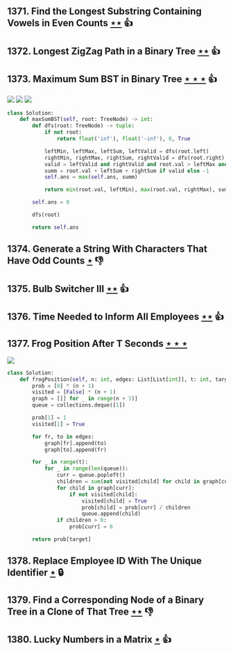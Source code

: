 ## 1371. Find the Longest Substring Containing Vowels in Even Counts [$\star\star$](https://leetcode.com/problems/find-the-longest-substring-containing-vowels-in-even-counts) :thumbsup:

## 1372. Longest ZigZag Path in a Binary Tree [$\star\star$](https://leetcode.com/problems/longest-zigzag-path-in-a-binary-tree) :thumbsup:

## 1373. Maximum Sum BST in Binary Tree [$\star\star\star$](https://leetcode.com/problems/maximum-sum-bst-in-binary-tree) :thumbsup:

![](https://img.shields.io/badge/-Binary%20Search-1B813E.svg?style=flat-square) ![](https://img.shields.io/badge/-Dynamic%20Programming-113285.svg?style=flat-square) ![](https://img.shields.io/badge/-Tree-227D51.svg?style=flat-square)

```python
class Solution:
    def maxSumBST(self, root: TreeNode) -> int:
        def dfs(root: TreeNode) -> tuple:
            if not root:
                return float('inf'), float('-inf'), 0, True

            leftMin, leftMax, leftSum, leftValid = dfs(root.left)
            rightMin, rightMax, rightSum, rightValid = dfs(root.right)
            valid = leftValid and rightValid and root.val > leftMax and root.val < rightMin
            summ = root.val + leftSum + rightSum if valid else -1
            self.ans = max(self.ans, summ)

            return min(root.val, leftMin), max(root.val, rightMax), summ, valid

        self.ans = 0

        dfs(root)

        return self.ans
```

## 1374. Generate a String With Characters That Have Odd Counts [$\star$](https://leetcode.com/problems/generate-a-string-with-characters-that-have-odd-counts) :thumbsdown:

## 1375. Bulb Switcher III [$\star\star$](https://leetcode.com/problems/bulb-switcher-iii) :thumbsup:

## 1376. Time Needed to Inform All Employees [$\star\star$](https://leetcode.com/problems/time-needed-to-inform-all-employees) :thumbsup:

## 1377. Frog Position After T Seconds [$\star\star\star$](https://leetcode.com/problems/frog-position-after-t-seconds)

![](https://img.shields.io/badge/-Depth%20First%20Search-86C166.svg?style=flat-square)

```python
class Solution:
    def frogPosition(self, n: int, edges: List[List[int]], t: int, target: int) -> float:
        prob = [0] * (n + 1)
        visited = [False] * (n + 1)
        graph = [[] for _ in range(n + 1)]
        queue = collections.deque([1])

        prob[1] = 1
        visited[1] = True

        for fr, to in edges:
            graph[fr].append(to)
            graph[to].append(fr)

        for _ in range(t):
            for _ in range(len(queue)):
                curr = queue.popleft()
                children = sum(not visited[child] for child in graph[curr])
                for child in graph[curr]:
                    if not visited[child]:
                        visited[child] = True
                        prob[child] = prob[curr] / children
                        queue.append(child)
                if children > 0:
                    prob[curr] = 0

        return prob[target]
```

## 1378. Replace Employee ID With The Unique Identifier [$\star$](https://leetcode.com/problems/replace-employee-id-with-the-unique-identifier) 🔒

## 1379. Find a Corresponding Node of a Binary Tree in a Clone of That Tree [$\star\star$](https://leetcode.com/problems/find-a-corresponding-node-of-a-binary-tree-in-a-clone-of-that-tree) :thumbsdown:

## 1380. Lucky Numbers in a Matrix [$\star$](https://leetcode.com/problems/lucky-numbers-in-a-matrix) :thumbsup:
